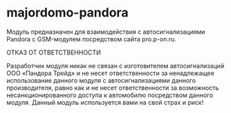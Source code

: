 # majordomo-pandora
Модуль предназначен для взаимодействия с автосигнализациями Pandora с GSM-модулем посредством сайта pro.p-on.ru.

ОТКАЗ ОТ ОТВЕТСТВЕННОСТИ

Разработчик модуля никак не связан с изготовителем автосигнализаций ООО «Пандора Трейд» и не несет ответственности за ненадлежащее использование данного модуля с автосигнализациями данного производителя, равно как и не несет ответственности за возможность несанкционированного доступа к автомобилю посредством данного модуля. Данный модуль используется вами на свой страх и риск!

